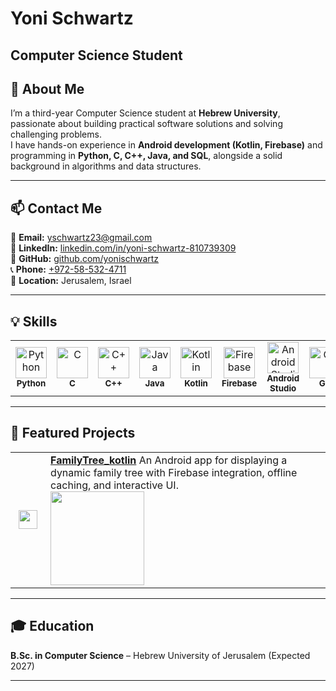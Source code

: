 # Yoni Schwartz  
Computer Science Student 
---

## 👋 About Me  
I’m a third-year Computer Science student at **Hebrew University**, passionate about building practical software solutions and solving challenging problems.  
I have hands-on experience in **Android development (Kotlin, Firebase)** and programming in **Python, C, C++, Java, and SQL**, alongside a solid background in algorithms and data structures.  

---

## 📫 Contact Me  
📧 **Email:** [yschwartz23@gmail.com](mailto:yschwartz23@gmail.com)  
💼 **LinkedIn:** [linkedin.com/in/yoni-schwartz-810739309](https://www.linkedin.com/in/yoni-schwartz-810739309/)  
🐙 **GitHub:** [github.com/yonischwartz](https://github.com/yonischwartz)  
📞 **Phone:** [+972-58-532-4711](tel:+972585324711)  
📍 **Location:** Jerusalem, Israel  

---

## 💡 Skills

<table>
  <tr>
    <td align="center" width="90"><img src="https://cdn.jsdelivr.net/gh/devicons/devicon/icons/python/python-original.svg" width="50" height="50" alt="Python"/><br><sub><b>Python</b></sub></td>
    <td align="center" width="90"><img src="https://cdn.jsdelivr.net/gh/devicons/devicon/icons/c/c-original.svg" width="50" height="50" alt="C"/><br><sub><b>C</b></sub></td>
    <td align="center" width="90"><img src="https://cdn.jsdelivr.net/gh/devicons/devicon/icons/cplusplus/cplusplus-original.svg" width="50" height="50" alt="C++"/><br><sub><b>C++</b></sub></td>
    <td align="center" width="90"><img src="https://cdn.jsdelivr.net/gh/devicons/devicon/icons/java/java-original.svg" width="50" height="50" alt="Java"/><br><sub><b>Java</b></sub></td>
    <td align="center" width="90"><img src="https://cdn.jsdelivr.net/gh/devicons/devicon/icons/kotlin/kotlin-original.svg" width="50" height="50" alt="Kotlin"/><br><sub><b>Kotlin</b></sub></td>
    <td align="center" width="90"><img src="https://www.vectorlogo.zone/logos/firebase/firebase-icon.svg" width="50" height="50" alt="Firebase"/><br><sub><b>Firebase</b></sub></td>
    <td align="center" width="90"><img src="https://cdn.jsdelivr.net/gh/devicons/devicon/icons/androidstudio/androidstudio-original.svg" width="50" height="50" alt="Android Studio"/><br><sub><b>Android Studio</b></sub></td>
    <td align="center" width="90"><img src="https://cdn.jsdelivr.net/gh/devicons/devicon/icons/git/git-original.svg" width="50" height="50" alt="Git"/><br><sub><b>Git</b></sub></td>
    <td align="center" width="90"><img src="https://cdn.jsdelivr.net/gh/devicons/devicon/icons/mysql/mysql-original.svg" width="50" height="50" alt="MySQL"/><br><sub><b>MySQL</b></sub></td>
    <td align="center" width="90"><img src="https://cdn.jsdelivr.net/gh/devicons/devicon/icons/postgresql/postgresql-original.svg" width="50" height="50" alt="PostgreSQL"/><br><sub><b>PostgreSQL</b></sub></td>
  </tr>
</table>

---

## 🚀 Featured Projects  

<table>
  <tr>
    <td width="40" align="center">
      <a href="https://github.com/yonischwartz/FamilyTree_kotlin">
        <img src="https://cdn.jsdelivr.net/gh/devicons/devicon/icons/github/github-original.svg" width="30" height="30" />
      </a>
    </td>
    <td>
      <a href="https://github.com/yonischwartz/FamilyTree_kotlin"><b>FamilyTree_kotlin</b></a>  
      An Android app for displaying a dynamic family tree with Firebase integration, offline caching, and interactive UI.  
      <br>
      <a href="https://play.google.com/store/apps/details?id=your.package.name">
        <img src="https://upload.wikimedia.org/wikipedia/commons/7/78/Google_Play_Store_badge_EN.svg" width="150"/>
      </a>
    </td>
  </tr>
</table>

---

## 🎓 Education  
**B.Sc. in Computer Science** – Hebrew University of Jerusalem (Expected 2027)  

---
